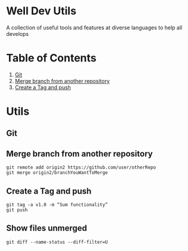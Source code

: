 # Well Dev Utils
A collection of useful tools and features at diverse languages to help all develops


# Table of Contents
1. [Git](#git)
2. [Merge branch from another repository](#git)
3. [Create a Tag and push](#git)


# Utils

## Git

## Merge branch from another repository

```
git remote add origin2 https://github.com/user/otherRepo
git merge origin2/branchYouWantToMerge
```


## Create a Tag and push

```
git tag -a v1.0 -m “Sum functionality”
git push
```



## Show files unmerged

```
git diff --name-status --diff-filter=U
```
